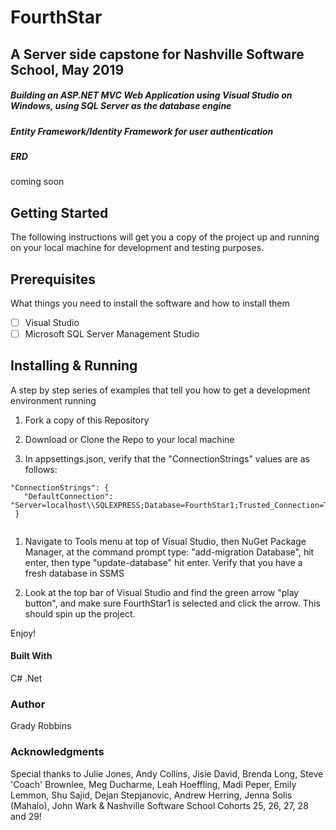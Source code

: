 # FourthStar

## A Server side capstone for Nashville Software School, May 2019

##### Building an ASP.NET MVC Web Application using Visual Studio on Windows, using SQL Server as the database engine

##### Entity Framework/Identity Framework for user authentication

##### ERD 
coming soon

## Getting Started
The following instructions will get you a copy of the project up and running on your local machine for development and testing purposes.

## Prerequisites
What things you need to install the software and how to install them

- [ ] Visual Studio
- [ ] Microsoft SQL Server Management Studio

## Installing & Running
A step by step series of examples that tell you how to get a development environment running

1. Fork a copy of this Repository

1. Download or Clone the Repo to your local machine

1. In appsettings.json,  verify that the "ConnectionStrings" values are as follows: 

```
"ConnectionStrings": {
   "DefaultConnection": "Server=localhost\\SQLEXPRESS;Database=FourthStar1;Trusted_Connection=True;MultipleActiveResultSets=true"
 }
 
```

1. Navigate to Tools menu at top of Visual Studio, then NuGet Package Manager, at the command prompt type: "add-migration Database", hit enter, then type "update-database" hit enter.  Verify that you have a fresh database in SSMS

1. Look at the top bar of Visual Studio and find the green arrow "play button", and make sure FourthStar1 is selected and click the arrow.  This should spin up the project.

Enjoy!

#### Built With
C#
.Net

### Author
Grady Robbins

### Acknowledgments
Special thanks to Julie Jones, Andy Collins, Jisie David, Brenda Long, Steve 'Coach' Brownlee, Meg Ducharme, Leah Hoeffling, Madi Peper, Emily Lemmon, Shu Sajid, Dejan Stepjanovic, Andrew Herring, Jenna Solis (Mahalo), John Wark & Nashville Software School Cohorts 25, 26, 27, 28 and 29!
